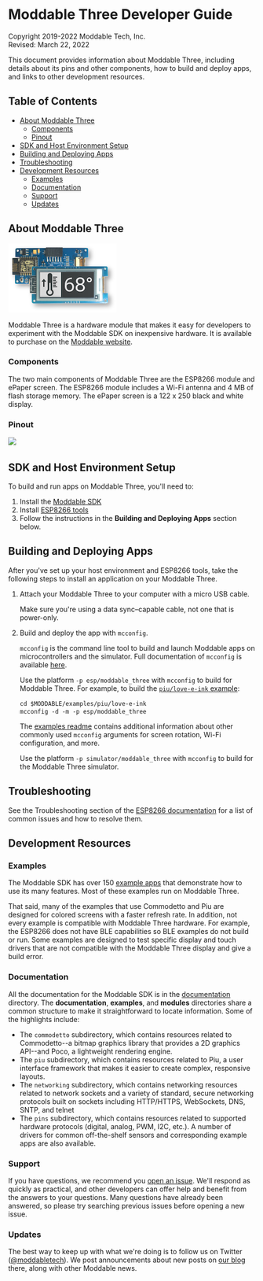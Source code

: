 # Moddable Three Developer Guide
Copyright 2019-2022 Moddable Tech, Inc.<BR>
Revised: March 22, 2022

This document provides information about Moddable Three, including details about its pins and other components, how to build and deploy apps, and links to other development resources.

## Table of Contents

- [About Moddable Three](#about-moddable-three)
	- [Components](#components)
	- [Pinout](#pinout)
- [SDK and Host Environment Setup](#setup)
- [Building and Deploying Apps](#building-and-deploying-apps)
- [Troubleshooting](#troubleshooting)
- [Development Resources](#development-resources)
	- [Examples](#examples)
	- [Documentation](#documentation)
	- [Support](#support)
	- [Updates](#updates)

<a id="about-moddable-three"></a>
## About Moddable Three

<img src="../assets/devices/moddable-three.png">

Moddable Three is a hardware module that makes it easy for developers to experiment with the Moddable SDK on inexpensive hardware. It is available to purchase on the [Moddable website](http://www.moddable.com/moddable-three).

<a id="components"></a>
### Components

The two main components of Moddable Three are the ESP8266 module and ePaper screen. The ESP8266 module includes a Wi-Fi antenna and 4 MB of flash storage memory. The ePaper screen is a 122 x 250 black and white display.

<a id="pinout"></a>
### Pinout

<img src="../assets/devices/moddable-three-pinout.png">

<a id="setup"></a>
## SDK and Host Environment Setup

To build and run apps on Moddable Three, you'll need to:

1. Install the [Moddable SDK](./../Moddable%20SDK%20-%20Getting%20Started.md)
2. Install [ESP8266 tools](./esp8266.md)
3. Follow the instructions in the **Building and Deploying Apps** section below.

<a id="building-and-deploying-apps"></a>
## Building and Deploying Apps

After you've set up your host environment and ESP8266 tools, take the following steps to install an application on your Moddable Three.

1. Attach your Moddable Three to your computer with a micro USB cable.

	Make sure you're using a data sync&#8211;capable cable, not one that is power-only.

3. Build and deploy the app with `mcconfig`.

	`mcconfig` is the command line tool to build and launch Moddable apps on microcontrollers and the simulator. Full documentation of `mcconfig` is available [here](../tools/tools.md).

	Use the platform `-p esp/moddable_three`  with `mcconfig` to build for Moddable Three. For example, to build the [`piu/love-e-ink` example](../../examples/piu/love-e-ink):

	```text
	cd $MODDABLE/examples/piu/love-e-ink
	mcconfig -d -m -p esp/moddable_three
	```

	The [examples readme](../../examples) contains additional information about other commonly used `mcconfig` arguments for screen rotation, Wi-Fi configuration, and more.

	Use the platform `-p simulator/moddable_three` with `mcconfig` to build for the Moddable Three simulator.

<a id="troubleshooting"></a>
## Troubleshooting

See the Troubleshooting section of the [ESP8266 documentation](./esp8266.md) for a list of common issues and how to resolve them.

<a id="development-resources"></a>
## Development Resources

<a id="examples"></a>
### Examples

The Moddable SDK has over 150 [example apps](../../examples) that demonstrate how to use its many features. Most of these examples run on Moddable Three.

That said, many of the examples that use Commodetto and Piu are designed for colored screens with a faster refresh rate. In addition, not every example is compatible with Moddable Three hardware. For example, the ESP8266 does not have BLE capabilities so BLE examples do not build or run. Some examples are designed to test specific display and touch drivers that are not compatible with the Moddable Three display and give a build error.

<a id="documentation"></a>
### Documentation

All the documentation for the Moddable SDK is in the [documentation](../) directory. The **documentation**, **examples**, and **modules** directories share a common structure to make it straightforward to locate information. Some of the highlights include:

- The `commodetto` subdirectory, which contains resources related to Commodetto--a bitmap graphics library that provides a 2D graphics API--and Poco, a lightweight rendering engine.
- The `piu` subdirectory, which contains resources related to Piu, a user interface framework that makes it easier to create complex, responsive layouts.
- The `networking` subdirectory, which contains networking resources related to network sockets and a variety of standard, secure networking protocols built on sockets including HTTP/HTTPS, WebSockets, DNS, SNTP, and telnet
- The `pins` subdirectory, which contains resources related to supported hardware protocols (digital, analog, PWM, I2C, etc.). A number of drivers for common off-the-shelf sensors and corresponding example apps are also available.

<a id="support"></a>
### Support

If you have questions, we recommend you [open an issue](https://github.com/Moddable-OpenSource/moddable/issues). We'll respond as quickly as practical, and other developers can offer help and benefit from the answers to your questions. Many questions have already been answered, so please try searching previous issues before opening a new issue.

<a id="updates"></a>
### Updates

The best way to keep up with what we're doing is to follow us on Twitter ([@moddabletech](https://twitter.com/moddabletech)). We post announcements about new posts on [our blog](http://blog.moddable.com/) there, along with other Moddable news.
